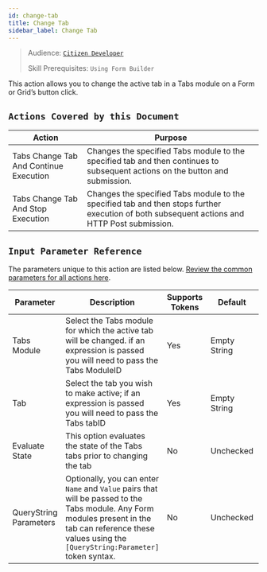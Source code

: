 ```yaml
---
id: change-tab
title: Change Tab
sidebar_label: Change Tab
---
```


> Audience: [`Citizen Developer`](/audience.md#citizen-developers)
>
> Skill Prerequisites: `Using Form Builder`

This action allows you to change the active tab in a Tabs module on a Form or Grid’s button click.

## `Actions Covered by this Document`

| Action | Purpose |
| -- | -- |
| Tabs  Change Tab And Continue Execution | Changes the specified Tabs module to the specified tab and then continues to subsequent actions on the button and submission. |
| Tabs  Change Tab And Stop Execution | Changes the specified Tabs module to the specified tab and then stops further execution of both subsequent actions and HTTP Post submission. |

## `Input Parameter Reference`

The parameters unique to this action are listed below. [Review the common parameters for all actions here](/actions/common-parameters.md).

| Parameter | Description | Supports Tokens | Default | Required |
| -- | -- | -- | -- | -- |
| Tabs Module | Select the Tabs module for which the active tab will be changed. if an expression is passed you will need to pass the Tabs ModuleID | Yes | Empty String | No |
| Tab | Select the tab you wish to make active; if an expression is passed you will need to pass the Tabs tabID | Yes | Empty String | No |
| Evaluate State | This option evaluates the state of the Tabs tabs prior to changing the tab | No | Unchecked | No |
| QueryString Parameters | Optionally, you can enter `Name` and `Value` pairs that will be passed to the Tabs module. Any Form modules present in the tab can reference these values using the `[QueryString:Parameter]` token syntax. | No | Unchecked | No |
